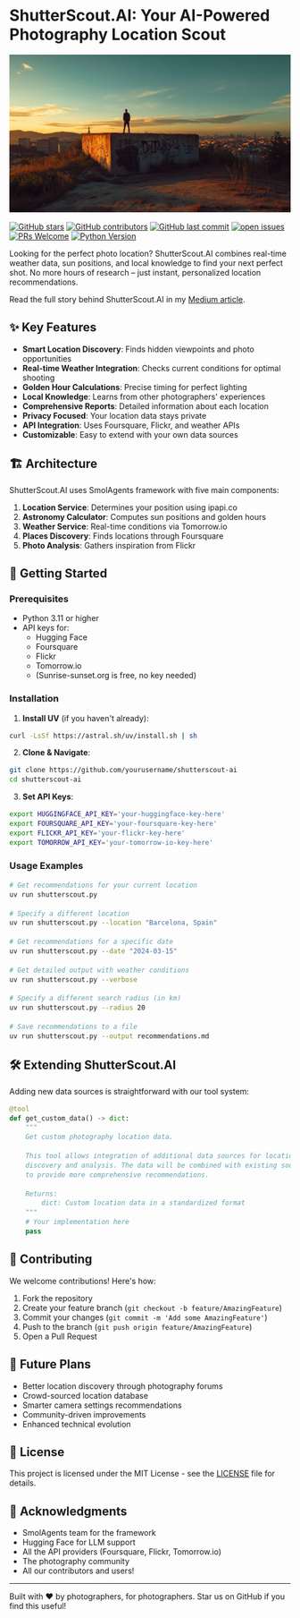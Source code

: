 # ShutterScout.AI: Your AI-Powered Photography Location Scout

![ShutterScout.AI Cover](./cover.png)

[![GitHub stars](https://img.shields.io/github/stars/patrickkalkman/shutterscout-ai)](https://github.com/PatrickKalkman/shutterscout-ai/stargazers)
[![GitHub contributors](https://img.shields.io/github/contributors/patrickkalkman/shutterscout-ai)](https://github.com/patrickkalkman/shutterscout-ai/graphs/contributors)
[![GitHub last commit](https://img.shields.io/github/last-commit/patrickkalkman/shutterscout-ai)](https://github.com/patrickkalkman/shutterscout-ai)
[![open issues](https://img.shields.io/github/issues/patrickkalkman/shutterscout-ai)](https://github.com/patrickkalkman/shutterscout-ai/issues)
[![PRs Welcome](https://img.shields.io/badge/PRs-welcome-brightgreen.svg?style=flat-square)](https://makeapullrequest.com)
[![Python Version](https://img.shields.io/badge/python-3.11%2B-blue)](https://www.python.org/downloads/)

Looking for the perfect photo location? ShutterScout.AI combines real-time weather data, sun positions, and local knowledge to find your next perfect shot. No more hours of research – just instant, personalized location recommendations.

Read the full story behind ShutterScout.AI in my [Medium article](https://medium.com/generative-ai/unlock-stunning-photo-locations-with-this-ai-powered-agent-db18f4a153d2).

## ✨ Key Features

- **Smart Location Discovery**: Finds hidden viewpoints and photo opportunities
- **Real-time Weather Integration**: Checks current conditions for optimal shooting
- **Golden Hour Calculations**: Precise timing for perfect lighting
- **Local Knowledge**: Learns from other photographers' experiences
- **Comprehensive Reports**: Detailed information about each location
- **Privacy Focused**: Your location data stays private
- **API Integration**: Uses Foursquare, Flickr, and weather APIs
- **Customizable**: Easy to extend with your own data sources

## 🏗️ Architecture

ShutterScout.AI uses SmolAgents framework with five main components:

1. **Location Service**: Determines your position using ipapi.co
2. **Astronomy Calculator**: Computes sun positions and golden hours
3. **Weather Service**: Real-time conditions via Tomorrow.io
4. **Places Discovery**: Finds locations through Foursquare
5. **Photo Analysis**: Gathers inspiration from Flickr

## 🚀 Getting Started

### Prerequisites

- Python 3.11 or higher
- API keys for:
  - Hugging Face
  - Foursquare
  - Flickr
  - Tomorrow.io
  - (Sunrise-sunset.org is free, no key needed)

### Installation

1. **Install UV** (if you haven't already):
```bash
curl -LsSf https://astral.sh/uv/install.sh | sh
```

2. **Clone & Navigate**:
```bash
git clone https://github.com/yourusername/shutterscout-ai
cd shutterscout-ai
```

3. **Set API Keys**:
```bash
export HUGGINGFACE_API_KEY='your-huggingface-key-here'
export FOURSQUARE_API_KEY='your-foursquare-key-here'
export FLICKR_API_KEY='your-flickr-key-here'
export TOMORROW_API_KEY='your-tomorrow-io-key-here'
```

### Usage Examples

```bash
# Get recommendations for your current location
uv run shutterscout.py

# Specify a different location
uv run shutterscout.py --location "Barcelona, Spain"

# Get recommendations for a specific date
uv run shutterscout.py --date "2024-03-15"

# Get detailed output with weather conditions
uv run shutterscout.py --verbose

# Specify a different search radius (in km)
uv run shutterscout.py --radius 20

# Save recommendations to a file
uv run shutterscout.py --output recommendations.md
```


## 🛠️ Extending ShutterScout.AI

Adding new data sources is straightforward with our tool system:

```python
@tool
def get_custom_data() -> dict:
    """
    Get custom photography location data.
    
    This tool allows integration of additional data sources for location
    discovery and analysis. The data will be combined with existing sources
    to provide more comprehensive recommendations.

    Returns:
        dict: Custom location data in a standardized format
    """
    # Your implementation here
    pass
```

## 🤝 Contributing

We welcome contributions! Here's how:

1. Fork the repository
2. Create your feature branch (`git checkout -b feature/AmazingFeature`)
3. Commit your changes (`git commit -m 'Add some AmazingFeature'`)
4. Push to the branch (`git push origin feature/AmazingFeature`)
5. Open a Pull Request

## 🔮 Future Plans

- Better location discovery through photography forums
- Crowd-sourced location database
- Smarter camera settings recommendations
- Community-driven improvements
- Enhanced technical evolution

## 📄 License

This project is licensed under the MIT License - see the [LICENSE](LICENSE) file for details.

## 🙏 Acknowledgments

- SmolAgents team for the framework
- Hugging Face for LLM support
- All the API providers (Foursquare, Flickr, Tomorrow.io)
- The photography community
- All our contributors and users!

---

Built with ❤️ by photographers, for photographers. Star us on GitHub if you find this useful!
